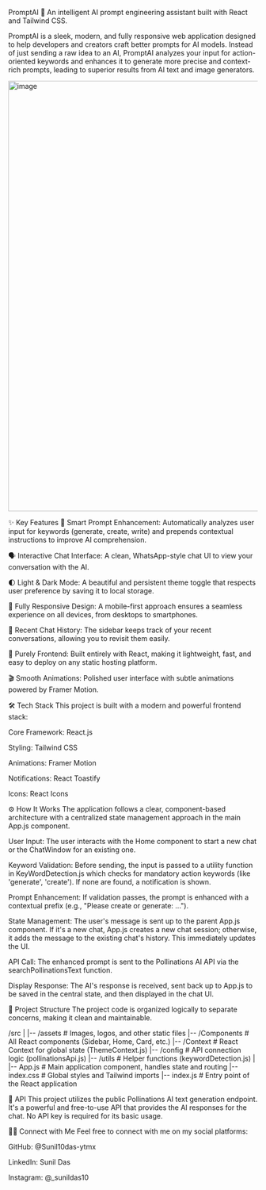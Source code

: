 PromptAI 🤖
An intelligent AI prompt engineering assistant built with React and Tailwind CSS.

PromptAI is a sleek, modern, and fully responsive web application designed to help developers and creators craft better prompts for AI models. Instead of just sending a raw idea to an AI, PromptAI analyzes your input for action-oriented keywords and enhances it to generate more precise and context-rich prompts, leading to superior results from AI text and image generators.

<img width="1919" height="868" alt="image" src="https://github.com/user-attachments/assets/d7d90d4d-ae09-42b9-aafe-d724cd809b80" />


✨ Key Features
🧠 Smart Prompt Enhancement: Automatically analyzes user input for keywords (generate, create, write) and prepends contextual instructions to improve AI comprehension.

🗣️ Interactive Chat Interface: A clean, WhatsApp-style chat UI to view your conversation with the AI.

🌓 Light & Dark Mode: A beautiful and persistent theme toggle that respects user preference by saving it to local storage.

📱 Fully Responsive Design: A mobile-first approach ensures a seamless experience on all devices, from desktops to smartphones.

📜 Recent Chat History: The sidebar keeps track of your recent conversations, allowing you to revisit them easily.

🚀 Purely Frontend: Built entirely with React, making it lightweight, fast, and easy to deploy on any static hosting platform.

🎬 Smooth Animations: Polished user interface with subtle animations powered by Framer Motion.

🛠️ Tech Stack
This project is built with a modern and powerful frontend stack:

Core Framework: React.js

Styling: Tailwind CSS

Animations: Framer Motion

Notifications: React Toastify

Icons: React Icons

⚙️ How It Works
The application follows a clear, component-based architecture with a centralized state management approach in the main App.js component.

User Input: The user interacts with the Home component to start a new chat or the ChatWindow for an existing one.

Keyword Validation: Before sending, the input is passed to a utility function in KeyWordDetection.js which checks for mandatory action keywords (like 'generate', 'create'). If none are found, a notification is shown.

Prompt Enhancement: If validation passes, the prompt is enhanced with a contextual prefix (e.g., "Please create or generate: ...").

State Management: The user's message is sent up to the parent App.js component. If it's a new chat, App.js creates a new chat session; otherwise, it adds the message to the existing chat's history. This immediately updates the UI.

API Call: The enhanced prompt is sent to the Pollinations AI API via the searchPollinationsText function.

Display Response: The AI's response is received, sent back up to App.js to be saved in the central state, and then displayed in the chat UI.

📁 Project Structure
The project code is organized logically to separate concerns, making it clean and maintainable.

/src
|
|-- /assets           # Images, logos, and other static files
|-- /Components       # All React components (Sidebar, Home, Card, etc.)
|-- /Context          # React Context for global state (ThemeContext.js)
|-- /config           # API connection logic (pollinationsApi.js)
|-- /utils            # Helper functions (keywordDetection.js)
|
|-- App.js            # Main application component, handles state and routing
|-- index.css         # Global styles and Tailwind imports
|-- index.js          # Entry point of the React application

🔗 API
This project utilizes the public Pollinations AI text generation endpoint. It's a powerful and free-to-use API that provides the AI responses for the chat. No API key is required for its basic usage.

🧑‍💻 Connect with Me
Feel free to connect with me on my social platforms:

GitHub: @Sunil10das-ytmx

LinkedIn: Sunil Das

Instagram: @_sunildas10
